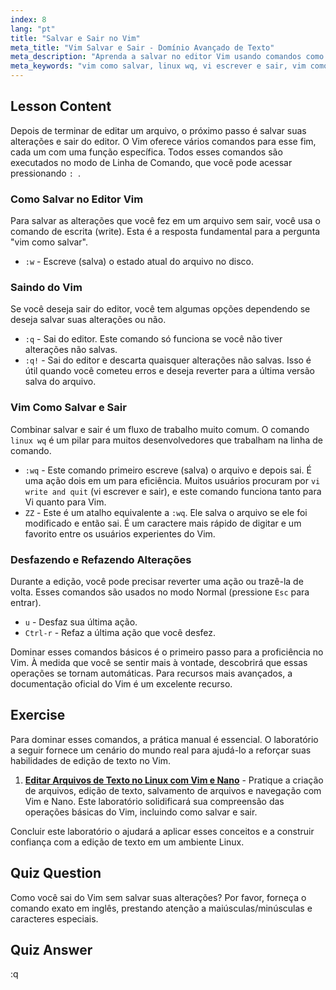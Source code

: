 ```yaml
---
index: 8
lang: "pt"
title: "Salvar e Sair no Vim"
meta_title: "Vim Salvar e Sair - Domínio Avançado de Texto"
meta_description: "Aprenda a salvar no editor Vim usando comandos como :w. Domine como salvar e sair com :wq ou ZZ. Este guia cobre os comandos essenciais linux wq e vi write and quit para gerenciamento eficiente de arquivos no Vim."
meta_keywords: "vim como salvar, linux wq, vi escrever e sair, vim como salvar e sair, como salvar no editor vim, salvar arquivo vim, sair vim, comandos vim"
---
```


## Lesson Content

Depois de terminar de editar um arquivo, o próximo passo é salvar suas alterações e sair do editor. O Vim oferece vários comandos para esse fim, cada um com uma função específica. Todos esses comandos são executados no modo de Linha de Comando, que você pode acessar pressionando `: `.

### Como Salvar no Editor Vim

Para salvar as alterações que você fez em um arquivo sem sair, você usa o comando de escrita (write). Esta é a resposta fundamental para a pergunta "vim como salvar".

- `:w` - Escreve (salva) o estado atual do arquivo no disco.

### Saindo do Vim

Se você deseja sair do editor, você tem algumas opções dependendo se deseja salvar suas alterações ou não.

- `:q` - Sai do editor. Este comando só funciona se você não tiver alterações não salvas.
- `:q!` - Sai do editor e descarta quaisquer alterações não salvas. Isso é útil quando você cometeu erros e deseja reverter para a última versão salva do arquivo.

### Vim Como Salvar e Sair

Combinar salvar e sair é um fluxo de trabalho muito comum. O comando `linux wq` é um pilar para muitos desenvolvedores que trabalham na linha de comando.

- `:wq` - Este comando primeiro escreve (salva) o arquivo e depois sai. É uma ação dois em um para eficiência. Muitos usuários procuram por `vi write and quit` (vi escrever e sair), e este comando funciona tanto para Vi quanto para Vim.
- `ZZ` - Este é um atalho equivalente a `:wq`. Ele salva o arquivo se ele foi modificado e então sai. É um caractere mais rápido de digitar e um favorito entre os usuários experientes do Vim.

### Desfazendo e Refazendo Alterações

Durante a edição, você pode precisar reverter uma ação ou trazê-la de volta. Esses comandos são usados no modo Normal (pressione `Esc` para entrar).

- `u` - Desfaz sua última ação.
- `Ctrl-r` - Refaz a última ação que você desfez.

Dominar esses comandos básicos é o primeiro passo para a proficiência no Vim. À medida que você se sentir mais à vontade, descobrirá que essas operações se tornam automáticas. Para recursos mais avançados, a documentação oficial do Vim é um excelente recurso.

## Exercise

Para dominar esses comandos, a prática manual é essencial. O laboratório a seguir fornece um cenário do mundo real para ajudá-lo a reforçar suas habilidades de edição de texto no Vim.

1. **[Editar Arquivos de Texto no Linux com Vim e Nano](https://labex.io/pt/labs/comptia-edit-text-files-in-linux-with-vim-and-nano-591076)** - Pratique a criação de arquivos, edição de texto, salvamento de arquivos e navegação com Vim e Nano. Este laboratório solidificará sua compreensão das operações básicas do Vim, incluindo como salvar e sair.

Concluir este laboratório o ajudará a aplicar esses conceitos e a construir confiança com a edição de texto em um ambiente Linux.

## Quiz Question

Como você sai do Vim sem salvar suas alterações? Por favor, forneça o comando exato em inglês, prestando atenção a maiúsculas/minúsculas e caracteres especiais.

## Quiz Answer

:q
